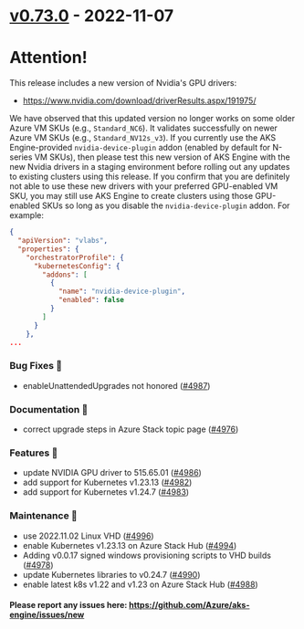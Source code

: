
<a name="v0.73.0"></a>
# [v0.73.0] - 2022-11-07

# Attention!

This release includes a new version of Nvidia's GPU drivers:

- https://www.nvidia.com/download/driverResults.aspx/191975/

We have observed that this updated version no longer works on some older Azure VM SKUs (e.g., `Standard_NC6`). It validates successfully on newer Azure VM SKUs (e.g., `Standard_NV12s_v3`). If you currently use the AKS Engine-provided `nvidia-device-plugin` addon (enabled by default for N-series VM SKUs), then please test this new version of AKS Engine with the new Nvidia drivers in a staging environment before rolling out any updates to existing clusters using this release. If you confirm that you are definitely not able to use these new drivers with your preferred GPU-enabled VM SKU, you may still use AKS Engine  to create clusters using those GPU-enabled SKUs so long as you disable the `nvidia-device-plugin` addon. For example:

```json
{
  "apiVersion": "vlabs",
  "properties": {
    "orchestratorProfile": {
      "kubernetesConfig": {
        "addons": [
          {
            "name": "nvidia-device-plugin",
            "enabled": false
          }
        ]
      }
    },
...
```

### Bug Fixes 🐞
- enableUnattendedUpgrades not honored ([#4987](https://github.com/Azure/aks-engine/issues/4987))

### Documentation 📘
- correct upgrade steps in Azure Stack topic page ([#4976](https://github.com/Azure/aks-engine/issues/4976))

### Features 🌈
- update NVIDIA GPU driver to 515.65.01 ([#4986](https://github.com/Azure/aks-engine/pull/4986))
- add support for Kubernetes v1.23.13 ([#4982](https://github.com/Azure/aks-engine/issues/4982))
- add support for Kubernetes v1.24.7 ([#4983](https://github.com/Azure/aks-engine/issues/4983))

### Maintenance 🔧
- use 2022.11.02 Linux VHD ([#4996](https://github.com/Azure/aks-engine/issues/4996))
- enable Kubernetes v1.23.13 on Azure Stack Hub ([#4994](https://github.com/Azure/aks-engine/issues/4994))
- Adding v0.0.17 signed windows provisioning scripts to VHD builds ([#4978](https://github.com/Azure/aks-engine/issues/4978))
- update Kubernetes libraries to v0.24.7 ([#4990](https://github.com/Azure/aks-engine/issues/4990))
- enable latest k8s v1.22 and v1.23 on Azure Stack Hub ([#4988](https://github.com/Azure/aks-engine/issues/4988))

#### Please report any issues here: https://github.com/Azure/aks-engine/issues/new
[Unreleased]: https://github.com/Azure/aks-engine/compare/v0.73.0...HEAD
[v0.73.0]: https://github.com/Azure/aks-engine/compare/v0.72.0...v0.73.0
